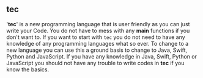 tec
---
'**tec**' is a new programming language that is user friendly as you can just write your Code. You do not have to mess with any **main** functions if you don't want to. If you want to start with `tec` you do not need to have any knowledge of any programming languages what so ever.
To change to a new language you can use this a ground basis to change to Java, Swift, Python and JavaScript. If you have any knowledge in Java, Swift, Python or JavaScript you should not have any trouble to write codes in **tec** if you know the basics.
